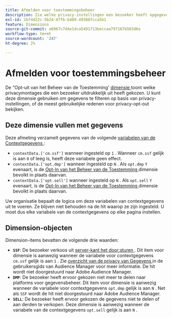 ```yaml
---
title: Afmelden voor toestemmingsbeheer
description: Zie welke privacy-instellingen een bezoeker heeft opgegeven.
exl-id: 2bf4d22c-5b24-47fb-b489-49388fcca5b1
feature: Dimensions
source-git-commit: a6967c7d4e1dca5491f13beccaa797167b503d6e
workflow-type: tm+mt
source-wordcount: '247'
ht-degree: 2%

---
```


# Afmelden voor toestemmingsbeheer

De &quot;Opt-uit van het Beheer van de Toestemming&#39; [ dimensie ](overview.md) toont welke privacymontages die een bezoeker uitdrukkelijk uit heeft gekozen. U kunt deze dimensie gebruiken om gegevens te filteren op basis van privacy-instellingen, of de meest gebruikelijke redenen voor privacy-opt-out bekijken.

## Deze dimensie vullen met gegevens

Deze afmeting verzamelt gegevens van de volgende [ variabelen van de Contextgegevens ](/help/implement/vars/page-vars/contextdata.md):

* `contextData.['cm.ssf']` wanneer ingesteld op `1` . Wanneer `cm.ssf` gelijk is aan `0` of leeg is, heeft deze variabele geen effect.
* `contextData.['opt.dmp']` wanneer ingesteld op `N` . Als `opt.dmp` `Y` evenaart, is de [ Opt-In van het Beheer van de Toestemming ](cm-opt-in.md) dimensie bevolkt in plaats daarvan.
* `contextData.['opt.sell']` wanneer ingesteld op `N` . Als `opt.sell` `Y` evenaart, is de [ Opt-In van het Beheer van de Toestemming ](cm-opt-in.md) dimensie bevolkt in plaats daarvan.

Uw organisatie bepaalt de logica om deze variabelen van contextgegevens uit te voeren. Ze blijven niet behouden na de hit waarop ze zijn ingesteld. U moet dus elke variabele van de contextgegevens op elke pagina instellen.

## Dimension-objecten

Dimension-items bevatten de volgende drie waarden:

* **`SSF`**: De bezoeker verkoos uit [ server-kant het door:sturen ](/help/admin/tools/manage-rs/edit-settings/general/c-server-side-forwarding/ssf.md). Dit item voor dimensie is aanwezig wanneer de variabele voor contextgegevens `cm.ssf` gelijk is aan `1` . Zie [ overzicht van de privacy van Gegevens ](https://experienceleague.adobe.com/docs/audience-manager/user-guide/overview/data-privacy/data-privacy.html?lang=nl-NL) in de gebruikersgids van Audience Manager voor meer informatie. De hit wordt niet doorgestuurd naar Adobe Audience Manager.
* **`DMP`**: De bezoeker heeft ervoor gekozen niet meer te delen naar platforms voor gegevensbeheer. Dit item voor dimensie is aanwezig wanneer de variabele voor contextgegevens `opt.dmp` gelijk is aan `N` . Net als `SSF` wordt de hit niet doorgestuurd naar Adobe Audience Manager.
* **`SELL`**: De bezoeker heeft ervoor gekozen de gegevens niet te delen of aan derden te verkopen. Deze dimensie is aanwezig wanneer de variabele van de contextgegevens `opt.sell` gelijk is aan `N` .
